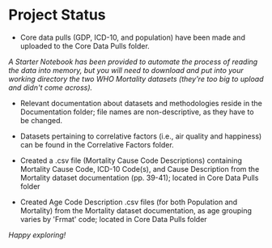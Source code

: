 # Project Status

* Core data pulls (GDP, ICD-10, and population) have been made and uploaded to the Core Data Pulls folder.

*A Starter Notebook has been provided to automate the process of reading the data into memory, but you will need to download and put into your working directory the two WHO Mortality datasets (they're too big to upload and didn't come across).*

* Relevant documentation about datasets and methodologies reside in the Documentation folder; file names are non-descriptive, as they have to be changed.

* Datasets pertaining to correlative factors (i.e., air quality and happiness) can be found in the Correlative Factors folder.

* Created a .csv file (Mortality Cause Code Descriptions) containing Mortality Cause Code, ICD-10 Code(s), and Cause Description from the Mortality dataset documentation (pp. 39-41); located in Core Data Pulls folder

* Created Age Code Description .csv files (for both Population and Mortality) from the Mortality dataset documentation, as age grouping varies by 'Frmat' code; located in Core Data Pulls folder

*Happy exploring!*

